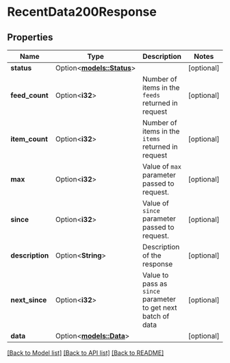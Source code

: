 # RecentData200Response

## Properties

Name | Type | Description | Notes
------------ | ------------- | ------------- | -------------
**status** | Option<[**models::Status**](status.md)> |  | [optional]
**feed_count** | Option<**i32**> | Number of items in the `feeds` returned in request  | [optional]
**item_count** | Option<**i32**> | Number of items in the `items` returned in request  | [optional]
**max** | Option<**i32**> | Value of `max` parameter passed to request.  | [optional]
**since** | Option<**i32**> | Value of `since` parameter passed to request.  | [optional]
**description** | Option<**String**> | Description of the response  | [optional]
**next_since** | Option<**i32**> | Value to pass as `since` parameter to get next batch of data  | [optional]
**data** | Option<[**models::Data**](data.md)> |  | [optional]

[[Back to Model list]](../README.md#documentation-for-models) [[Back to API list]](../README.md#documentation-for-api-endpoints) [[Back to README]](../README.md)


